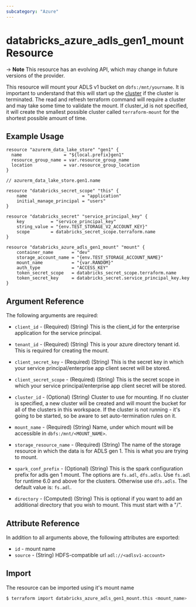 ```yaml
---
subcategory: "Azure"
---
```

# databricks_azure_adls_gen1_mount Resource

-> **Note** This resource has an evolving API, which may change in future versions of the provider.

This resource will mount your ADLS v1 bucket on `dbfs:/mnt/yourname`. It is important to understand that this will start up the [cluster](cluster.md) if the cluster is terminated. The read and refresh terraform command will require a cluster and may take some time to validate the mount. If cluster_id is not specified, it will create the smallest possible cluster called `terraform-mount` for the shortest possible amount of time.


## Example Usage

```hcl
resource "azurerm_data_lake_store" "gen1" {
  name                = "${local.prefix}gen1"
  resource_group_name = var.resource_group_name
  location            = var.resource_group_location
}

// azurerm_data_lake_store.gen1.name

resource "databricks_secret_scope" "this" {
    name                     = "application"
    initial_manage_principal = "users"
}

resource "databricks_secret" "service_principal_key" {
    key          = "service_principal_key"
    string_value = "{env.TEST_STORAGE_V2_ACCOUNT_KEY}"
    scope        = databricks_secret_scope.terraform.name
}

resource "databricks_azure_adls_gen1_mount" "mount" {
    container_name       = "dev"
    storage_account_name = "{env.TEST_STORAGE_ACCOUNT_NAME}"
    mount_name           = "{var.RANDOM}"
    auth_type            = "ACCESS_KEY"
    token_secret_scope   = databricks_secret_scope.terraform.name
    token_secret_key     = databricks_secret.service_principal_key.key
}

```

## Argument Reference

The following arguments are required:

* `client_id` - (Required) (String) This is the client_id for the enterprise application for the service principal. 
* `tenant_id` - (Required) (String) This is your azure directory tenant id. This is required for creating the mount.
* `client_secret_key` - (Required) (String) This is the secret key in which your service principal/enterprise app client secret will be stored.
* `client_secret_scope` - (Required) (String) This is the secret scope in which your service principal/enterprise app client secret will be stored.

* `cluster_id` - (Optional) (String) Cluster to use for mounting. If no cluster is specified, a new cluster will be created and will mount the bucket for all of the clusters in this workspace. If the cluster is not running - it's going to be started, so be aware to set auto-termination rules on it.
* `mount_name` - (Required) (String) Name, under which mount will be accessible in `dbfs:/mnt/<MOUNT_NAME>`.
* `storage_resource_name` - (Required) (String) The name of the storage resource in which the data is for ADLS gen 1. This is what you are trying to mount.
* `spark_conf_prefix` - (Optional) (String) This is the spark configuration prefix for adls gen 1 mount. The options are `fs.adl`, `dfs.adls`. Use `fs.adl` for runtime 6.0 and above for the clusters. Otherwise use `dfs.adls`. The default value is: `fs.adl`.
* `directory` - (Computed) (String) This is optional if you want to add an additional directory that you wish to mount. This must start with a "/".



## Attribute Reference

In addition to all arguments above, the following attributes are exported:

* `id` - mount name
* `source` - (String) HDFS-compatible url `adl://<adlsv1-account>` 


## Import

The resource can be imported using it's mount name

```bash
$ terraform import databricks_azure_adls_gen1_mount.this <mount_name>
```